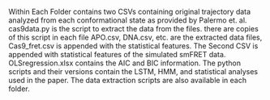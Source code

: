 Within Each Folder contains two CSVs containing original trajectory data analyzed from each conformational state as provided by Palermo et. al.
cas9data.py is the script to extract the data from the files. there are copies of this script in each file
APO.csv, DNA.csv, etc. are the extracted data files, Cas9_fret.csv is appended with the statistical features.
The Second CSV is appended with statistical features of the simulated smFRET data.
OLSregression.xlsx contains the AIC and BIC information.
The python scripts and their versions contain the LSTM, HMM, and statistical analyses used in the paper.
The  data extraction scripts are also available in each folder.
